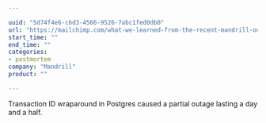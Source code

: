 ```yaml
---

uuid: "5d74f4e6-c6d3-4566-9526-7abc1fed0db0"
url: "https://mailchimp.com/what-we-learned-from-the-recent-mandrill-outage/"
start_time: ""
end_time: ""
categories:
- postmortem
company: "Mandrill"
product: ""

---
```


Transaction ID wraparound in Postgres caused a partial outage lasting a day and a half.
